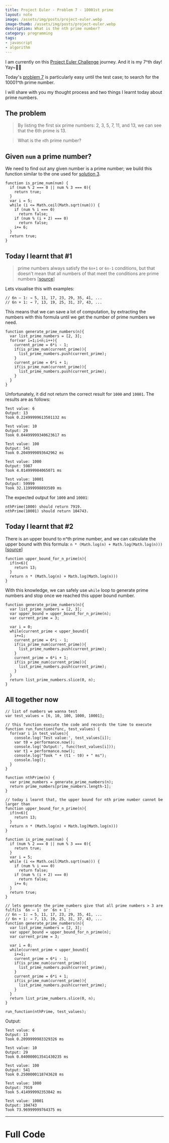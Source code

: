 ```yaml
---
title: Project Euler - Problem 7 - 10001st prime
layout: note
image: /assets/img/posts/project-euler.webp
image-thumb: /assets/img/posts/project-euler.webp
description: What is the nth prime number?
category: programming
tags:
- javascript
- algorithm
---
```


I am currently on this [Project Euler Challenge](https://projecteuler.net/) journey. And it is my 7^th day! Yay~💪🏻

Today's [problem 7](https://projecteuler.net/problem=7) is particularly easy until the test case; to search for the 10001^th prime number.

I will share with you my thought process and two things I learnt today about prime numbers.

## The problem
> By listing the first six prime numbers: 2, 3, 5, 7, 11, and 13, we can see that the 6th prime is 13.

> What is the `n`th prime number?

## Given `num` a prime number?

We need to find out any given number is a prime number; we build this function similar to the one used for [solution 3](https://jinglescode.github.io/javascript/2020/01/06/project-euler-problem-3/).
```
function is_prime_num(num) {
  if (num % 2 === 0 || num % 3 === 0){
    return true;
  }
  var i = 5;
  while (i <= Math.ceil(Math.sqrt(num))) {
    if (num % i === 0)
      return false;
    if (num % (i + 2) === 0)
      return false;
    i+= 6;
  }
  return true;
}
```

## Today I learnt that #1
> prime numbers always satisfy the `6n+1` or `6n-1` conditions, but that doesn't mean that all numbers of that meet the conditions are prime numbers [[source](https://www.quora.com/Why-do-prime-numbers-always-satisfy-the-6n+1-and-6n-1-conditions-Is-there-mathematical-logic-behind-it)]

Lets visualise this with examples:
```
// 6n – 1: → 5, 11, 17, 23, 29, 35, 41, ...
// 6n + 1: → 7, 13, 19, 25, 31, 37, 43, ...
```

This means that we can save a lot of computation, by extracting the numbers with this formula until we get the number of prime numbers we need.
```
function generate_prime_numbers(n){
  var list_prime_numbers = [2, 3];
  for(var i=1;i<n;i++){
    current_prime = 6*i - 1;
    if(is_prime_num(current_prime)){
      list_prime_numbers.push(current_prime);
    }
    current_prime = 6*i + 1;
    if(is_prime_num(current_prime)){
      list_prime_numbers.push(current_prime);
    }
  }
}
```

Unfortunately, it did not return the correct result for `1000` and `10001`. The results are as follows:
```
Test value: 6
Output: 13
Took 0.22499999613501132 ms

Test value: 10
Output: 29
Took 0.04499999340623617 ms

Test value: 100
Output: 541
Took 0.2049999893642962 ms

Test value: 1000
Output: 5987
Took 4.014999984065071 ms

Test value: 10001
Output: 59999
Took 32.11999998893589 ms
```

The expected output for `1000` and `10001`:
```
nthPrime(1000) should return 7919.
nthPrime(10001) should return 104743.
```

## Today I learnt that #2

There is an upper bound to n^th prime number, and we can calculate the upper bound with this formula: `n * (Math.log(n) + Math.log(Math.log(n)))` [[source](https://math.stackexchange.com/questions/1270814/bounds-for-n-th-prime)]
```
function upper_bound_for_n_prime(n){
  if(n<6){
    return 13;
  }
  return n * (Math.log(n) + Math.log(Math.log(n)))
}
```
With this knowledge, we can safely use `while` loop to generate prime numbers and stop once we reached this upper bound number.
```
function generate_prime_numbers(n){
  var list_prime_numbers = [2, 3];
  var upper_bound = upper_bound_for_n_prime(n);
  var current_prime = 3;

  var i = 0;
  while(current_prime < upper_bound){
    i+=1;
    current_prime = 6*i - 1;
    if(is_prime_num(current_prime)){
      list_prime_numbers.push(current_prime);
    }
    current_prime = 6*i + 1;
    if(is_prime_num(current_prime)){
      list_prime_numbers.push(current_prime);
    }
  }
  return list_prime_numbers.slice(0, n);
}
```

## All together now
```
// list of numbers we wanna test
var test_values = [6, 10, 100, 1000, 10001];

// this function execute the code and records the time to execute
function run_function(func, test_values) {
  for(var i in test_values){
    console.log('Test value:', test_values[i]);
    var t0 = performance.now();
    console.log('Output:', func(test_values[i]));
    var t1 = performance.now();
    console.log("Took " + (t1 - t0) + " ms");
    console.log();
  }
}

function nthPrime(n) {
  var prime_numbers = generate_prime_numbers(n);
  return prime_numbers[prime_numbers.length-1];
}

// today i learnt that, the upper bound for nth prime number cannot be larger than
function upper_bound_for_n_prime(n){
  if(n<6){
    return 13;
  }
  return n * (Math.log(n) + Math.log(Math.log(n)))
}

function is_prime_num(num) {
  if (num % 2 === 0 || num % 3 === 0){
    return true;
  }
  var i = 5;
  while (i <= Math.ceil(Math.sqrt(num))) {
    if (num % i === 0)
      return false;
    if (num % (i + 2) === 0)
      return false;
    i+= 6;
  }
  return true;
}

// lets generate the prime numbers give that all prime numbers > 3 are fulfils `6n – 1` or `6n + 1`:
// 6n – 1: → 5, 11, 17, 23, 29, 35, 41, ...
// 6n + 1: → 7, 13, 19, 25, 31, 37, 43, ...
function generate_prime_numbers(n){
  var list_prime_numbers = [2, 3];
  var upper_bound = upper_bound_for_n_prime(n);
  var current_prime = 3;

  var i = 0;
  while(current_prime < upper_bound){
    i+=1;
    current_prime = 6*i - 1;
    if(is_prime_num(current_prime)){
      list_prime_numbers.push(current_prime);
    }
    current_prime = 6*i + 1;
    if(is_prime_num(current_prime)){
      list_prime_numbers.push(current_prime);
    }
  }
  return list_prime_numbers.slice(0, n);
}

run_function(nthPrime, test_values);

```

Output:
```
Test value: 6
Output: 13
Took 0.2099999983329326 ms

Test value: 10
Output: 29
Took 0.040000013541430235 ms

Test value: 100
Output: 541
Took 0.2500000118743628 ms

Test value: 1000
Output: 7919
Took 5.414999992353842 ms

Test value: 10001
Output: 104743
Took 73.96999999764375 ms
```

---

# Full Code

<script src="https://gist.github.com/jinglescode/08b9a9d7179c4b20700e66d82e3c570d.js"></script>
